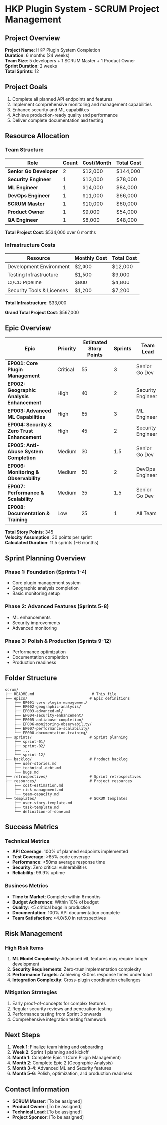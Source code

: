 # HKP Plugin System - SCRUM Project Management

## Project Overview

**Project Name**: HKP Plugin System Completion  
**Duration**: 6 months (24 weeks)  
**Team Size**: 5 developers + 1 SCRUM Master + 1 Product Owner  
**Sprint Duration**: 2 weeks  
**Total Sprints**: 12  

## Project Goals

1. Complete all planned API endpoints and features
2. Implement comprehensive monitoring and management capabilities
3. Enhance security and ML capabilities
4. Achieve production-ready quality and performance
5. Deliver complete documentation and testing

## Resource Allocation

### Team Structure

| Role | Count | Cost/Month | Total Cost |
|------|-------|------------|------------|
| **Senior Go Developer** | 2 | $12,000 | $144,000 |
| **Security Engineer** | 1 | $13,000 | $78,000 |
| **ML Engineer** | 1 | $14,000 | $84,000 |
| **DevOps Engineer** | 1 | $11,000 | $66,000 |
| **SCRUM Master** | 1 | $10,000 | $60,000 |
| **Product Owner** | 1 | $9,000 | $54,000 |
| **QA Engineer** | 1 | $8,000 | $48,000 |

**Total Project Cost**: $534,000 over 6 months

### Infrastructure Costs

| Resource | Monthly Cost | Total Cost |
|----------|-------------|------------|
| Development Environment | $2,000 | $12,000 |
| Testing Infrastructure | $1,500 | $9,000 |
| CI/CD Pipeline | $800 | $4,800 |
| Security Tools & Licenses | $1,200 | $7,200 |

**Total Infrastructure**: $33,000

**Grand Total Project Cost**: $567,000

## Epic Overview

| Epic | Priority | Estimated Story Points | Sprints | Team Lead |
|------|----------|----------------------|---------|-----------|
| **EP001: Core Plugin Management** | Critical | 55 | 3 | Senior Go Dev |
| **EP002: Geographic Analysis Enhancement** | High | 40 | 2 | Security Engineer |
| **EP003: Advanced ML Capabilities** | High | 65 | 3 | ML Engineer |
| **EP004: Security & Zero Trust Enhancement** | High | 45 | 2 | Security Engineer |
| **EP005: Anti-Abuse System Completion** | Medium | 30 | 1.5 | Senior Go Dev |
| **EP006: Monitoring & Observability** | Medium | 50 | 2 | DevOps Engineer |
| **EP007: Performance & Scalability** | Medium | 35 | 1.5 | Senior Go Dev |
| **EP008: Documentation & Training** | Low | 25 | 1 | All Team |

**Total Story Points**: 345  
**Velocity Assumption**: 30 points per sprint  
**Calculated Duration**: 11.5 sprints (~6 months)

## Sprint Planning Overview

### Phase 1: Foundation (Sprints 1-4)
- Core plugin management system
- Geographic analysis completion
- Basic monitoring setup

### Phase 2: Advanced Features (Sprints 5-8)
- ML enhancements
- Security improvements
- Advanced monitoring

### Phase 3: Polish & Production (Sprints 9-12)
- Performance optimization
- Documentation completion
- Production readiness

## Folder Structure

```
scrum/
├── README.md                          # This file
├── epics/                            # Epic definitions
│   ├── EP001-core-plugin-management/
│   ├── EP002-geographic-analysis/
│   ├── EP003-advanced-ml/
│   ├── EP004-security-enhancement/
│   ├── EP005-antiabuse-completion/
│   ├── EP006-monitoring-observability/
│   ├── EP007-performance-scalability/
│   └── EP008-documentation-training/
├── sprints/                          # Sprint planning
│   ├── sprint-01/
│   ├── sprint-02/
│   ├── ...
│   └── sprint-12/
├── backlog/                          # Product backlog
│   ├── user-stories.md
│   ├── technical-debt.md
│   └── bugs.md
├── retrospectives/                   # Sprint retrospectives
├── resources/                        # Project resources
│   ├── cost-estimation.md
│   ├── risk-management.md
│   └── team-capacity.md
└── templates/                        # SCRUM templates
    ├── user-story-template.md
    ├── task-template.md
    └── definition-of-done.md
```

## Success Metrics

### Technical Metrics
- **API Coverage**: 100% of planned endpoints implemented
- **Test Coverage**: >85% code coverage
- **Performance**: <50ms average response time
- **Security**: Zero critical vulnerabilities
- **Reliability**: 99.9% uptime

### Business Metrics
- **Time to Market**: Complete within 6 months
- **Budget Adherence**: Within 10% of budget
- **Quality**: <5 critical bugs in production
- **Documentation**: 100% API documentation complete
- **Team Satisfaction**: >4.0/5.0 in retrospectives

## Risk Management

### High Risk Items
1. **ML Model Complexity**: Advanced ML features may require longer development
2. **Security Requirements**: Zero-trust implementation complexity
3. **Performance Targets**: Achieving <50ms response times under load
4. **Integration Complexity**: Cross-plugin coordination challenges

### Mitigation Strategies
1. Early proof-of-concepts for complex features
2. Regular security reviews and penetration testing
3. Performance testing from Sprint 3 onwards
4. Comprehensive integration testing framework

## Next Steps

1. **Week 1**: Finalize team hiring and onboarding
2. **Week 2**: Sprint 1 planning and kickoff
3. **Month 1**: Complete Epic 1 (Core Plugin Management)
4. **Month 2**: Complete Epic 2 (Geographic Analysis)
5. **Month 3-4**: Advanced ML and Security features
6. **Month 5-6**: Polish, optimization, and production readiness

## Contact Information

- **SCRUM Master**: [To be assigned]
- **Product Owner**: [To be assigned]
- **Technical Lead**: [To be assigned]
- **Project Sponsor**: [To be assigned]